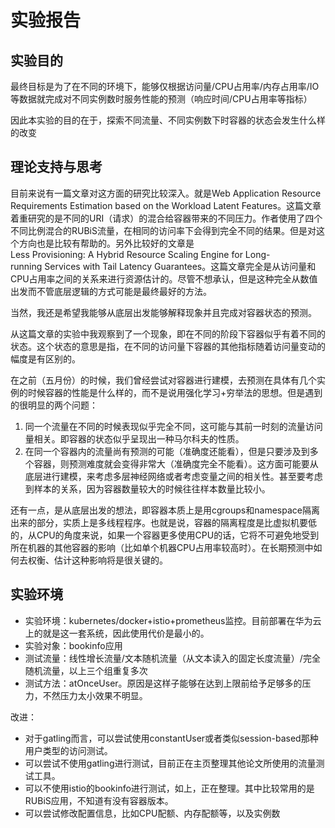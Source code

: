 # 实验报告

## 实验目的

最终目标是为了在不同的环境下，能够仅根据访问量/CPU占用率/内存占用率/IO等数据就完成对不同实例数时服务性能的预测（响应时间/CPU占用率等指标）

因此本实验的目的在于，探索不同流量、不同实例数下时容器的状态会发生什么样的改变

## 理论支持与思考

目前来说有一篇文章对这方面的研究比较深入。就是Web Application Resource Requirements Estimation based on the Workload Latent Features。这篇文章着重研究的是不同的URI（请求）的混合给容器带来的不同压力。作者使用了四个不同比例混合的RUBiS流量，在相同的访问率下会得到完全不同的结果。但是对这个方向也是比较有帮助的。另外比较好的文章是Less Provisioning: A Hybrid Resource Scaling Engine for Long-running Services with Tail Latency Guarantees。这篇文章完全是从访问量和CPU占用率之间的关系来进行资源估计的。尽管不想承认，但是这种完全从数值出发而不管底层逻辑的方式可能是最终最好的方法。

当然，我还是希望我能够从底层出发能够解释现象并且完成对容器状态的预测。

从这篇文章的实验中我观察到了一个现象，即在不同的阶段下容器似乎有着不同的状态。这个状态的意思是指，在不同的访问量下容器的其他指标随着访问量变动的幅度是有区别的。

在之前（五月份）的时候，我们曾经尝试对容器进行建模，去预测在具体有几个实例的时候容器的性能是什么样的，而不是说用强化学习+穷举法的思想。但是遇到的很明显的两个问题：

1. 同一个流量在不同的时候表现似乎完全不同，这可能与其前一时刻的流量访问量相关。即容器的状态似乎呈现出一种马尔科夫的性质。
2. 在同一个容器内的流量尚有预测的可能（准确度还能看），但是只要涉及到多个容器，则预测难度就会变得非常大（准确度完全不能看）。这方面可能要从底层进行建模，来考虑多层神经网络或者考虑变量之间的相关性。甚至要考虑到样本的关系，因为容器数量较大的时候往往样本数量比较小。

还有一点，是从底层出发的想法，即容器本质上是用cgroups和namespace隔离出来的部分，实质上是多线程程序。也就是说，容器的隔离程度是比虚拟机要低的，从CPU的角度来说，如果一个容器更多使用CPU的话，它将不可避免地受到所在机器的其他容器的影响（比如单个机器CPU占用率较高时）。在长期预测中如何去权衡、估计这种影响将是很关键的。

## 实验环境

* 实验环境：kubernetes/docker+istio+prometheus监控。目前部署在华为云上的就是这一套系统，因此使用代价是最小的。
* 实验对象：bookinfo应用
* 测试流量：线性增长流量/文本随机流量（从文本读入的固定长度流量）/完全随机流量，以上三个组重复多次
* 测试方法：atOnceUser。原因是这样子能够在达到上限前给予足够多的压力，不然压力太小效果不明显。

改进：
* 对于gatling而言，可以尝试使用constantUser或者类似session-based那种用户类型的访问测试。
* 可以尝试不使用gatling进行测试，目前正在主页整理其他论文所使用的流量测试工具。
* 可以不使用istio的bookinfo进行测试，如上，正在整理。其中比较常用的是RUBiS应用，不知道有没有容器版本。
* 可以尝试修改配置信息，比如CPU配额、内存配额等，以及实例数


